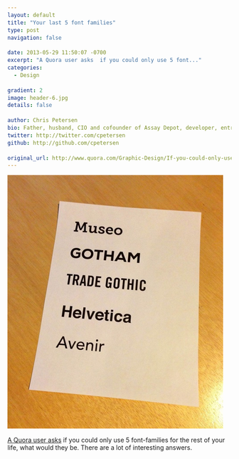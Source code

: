 ```yaml
---
layout: default
title: "Your last 5 font families"
type: post
navigation: false

date: 2013-05-29 11:50:07 -0700
excerpt: "A Quora user asks  if you could only use 5 font..."
categories:
  - Design

gradient: 2
image: header-6.jpg
details: false

author: Chris Petersen
bio: Father, husband, CIO and cofounder of Assay Depot, developer, entrepreneur and technologist.
twitter: http://twitter.com/cpetersen
github: http://github.com/cpetersen

original_url: http://www.quora.com/Graphic-Design/If-you-could-only-use-5-font-families-what-would-they-be?share=1
---
```



  ![main-qimg-2751e0b822c44840cd99ed002ed5603c.jpg](/assets/import/8593c6bc1281935184e5957af67a35ba.jpg) 

  [A Quora user asks](http://www.quora.com/Graphic-Design/If-you-could-only-use-5-font-families-what-would-they-be?share=1)  if you could only use 5 font-families for the rest of your life, what would they be. There are a lot of interesting answers.
